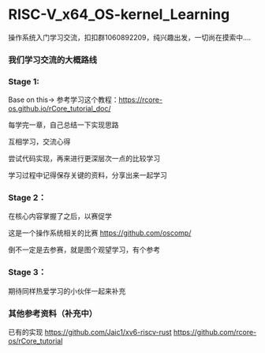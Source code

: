 # RISC-V_x64_OS-kernel_Learning
操作系统入门学习交流，扣扣群1060892209，纯兴趣出发，一切尚在摸索中....

### 我们学习交流的大概路线

### Stage 1:
  
  Base on this-> 参考学习这个教程：https://rcore-os.github.io/rCore_tutorial_doc/
  
  每学完一章，自己总结一下实现思路
  
  互相学习，交流心得
  
  尝试代码实现，再来进行更深层次一点的比较学习
  
  学习过程中记得保存关键的资料，分享出来一起学习

### Stage 2：
  
  在核心内容掌握了之后，以赛促学
  
  这是一个操作系统相关的比赛 https://github.com/oscomp/
 
  倒不一定是去参赛，就是图个观望学习，有个参考

### Stage 3：
  
期待同样热爱学习的小伙伴一起来补充

### 其他参考资料（补充中）
已有的实现 
https://github.com/Jaic1/xv6-riscv-rust
https://github.com/rcore-os/rCore_tutorial
